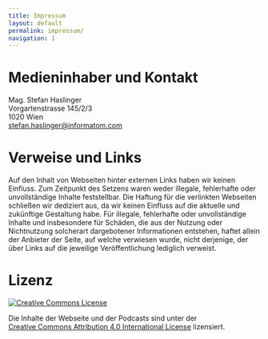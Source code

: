 ```yaml
---
title: Impressum
layout: default
permalink: impressum/
navigation: 1
---
```


# Medieninhaber und Kontakt

Mag. Stefan Haslinger <br />
Vorgartenstrasse 145/2/3 <br />
1020 Wien <br />
stefan.haslinger@informatom.com


# Verweise und Links

Auf den Inhalt von Webseiten hinter externen Links haben wir keinen Einfluss. Zum Zeitpunkt des Setzens waren weder illegale, fehlerhafte oder unvollständige Inhalte feststellbar. Die Haftung für die verlinkten Webseiten schließen wir dediziert aus, da wir keinen Einfluss auf die aktuelle und zukünftige Gestaltung habe.
Für illegale, fehlerhafte oder unvollständige Inhalte und insbesondere für Schäden, die aus der Nutzung oder Nichtnutzung solcherart dargebotener Informationen entstehen, haftet allein der Anbieter der Seite, auf welche verwiesen wurde, nicht derjenige, der über Links auf die jeweilige Veröffentlichung lediglich verweist.

# Lizenz

[![Creative Commons License](https://i.creativecommons.org/l/by/4.0/88x31.png)](http://creativecommons.org/licenses/by/4.0/)

Die Inhalte der Webseite und der Podcasts sind unter der<br/>
[Creative Commons Attribution 4.0 International License](http://creativecommons.org/licenses/by/4.0/)
lizensiert.
